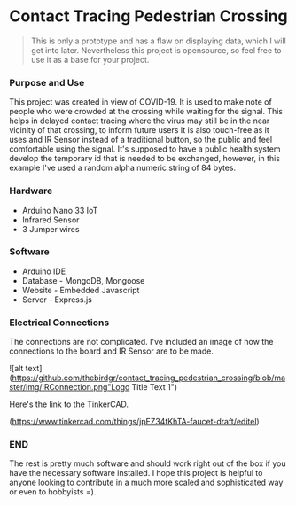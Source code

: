 # Contact Tracing Pedestrian Crossing

> This is only a prototype and has a flaw on displaying data, which I will get into later. Nevertheless this project is opensource, so feel free to use it as a base for your project.

### Purpose and Use

This project was created in view of COVID-19. It is used to make note of people who were crowded at the crossing while waiting for the signal. This helps in delayed contact tracing where the virus may still be in the near vicinity of that crossing, to inform future users
It is also touch-free as it uses and IR Sensor instead of a traditional button, so the public and feel comfortable using the signal.
It's supposed to have a public health system develop the temporary id that is needed to be exchanged, however, in this example I've used a random alpha numeric string of 84 bytes.

### Hardware 

* Arduino Nano 33 IoT
* Infrared Sensor
* 3 Jumper wires

### Software 

* Arduino IDE
* Database - MongoDB, Mongoose
* Website - Embedded Javascript
* Server - Express.js

### Electrical Connections

The connections are not complicated. I've included an image of how the connections to the board and IR Sensor are to be made.

![alt text](https://github.com/thebirdgr/contact_tracing_pedestrian_crossing/blob/master/img/IRConnection.png"Logo Title Text 1")

Here's the link to the TinkerCAD.

(https://www.tinkercad.com/things/jpFZ34tKhTA-faucet-draft/editel)


### END

The rest is pretty much software and should work right out of the box if you have the necessary software installed. I hope this project is helpful to anyone looking to contribute in a much more scaled and sophisticated way or even to hobbyists =).
